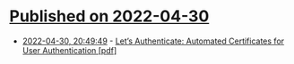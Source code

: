 # [Published on 2022-04-30](index.md)

* [2022-04-30, 20:49:49](https://news.ycombinator.com/item?id=31219194) - [Let’s Authenticate: Automated Certificates for User Authentication [pdf]](https://www.ndss-symposium.org/wp-content/uploads/2022-272-paper.pdf)
